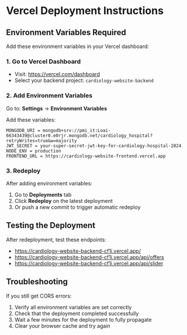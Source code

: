# Vercel Deployment Instructions

## Environment Variables Required

Add these environment variables in your Vercel dashboard:

### 1. Go to Vercel Dashboard
- Visit: https://vercel.com/dashboard
- Select your backend project: `cardiology-website-backend`

### 2. Add Environment Variables
Go to: **Settings** → **Environment Variables**

Add these variables:

```
MONGODB_URI = mongodb+srv://pmi_it:Loai-66343439@cluster0.e0rjr.mongodb.net/cardiology_hospital?retryWrites=true&w=majority
JWT_SECRET = your-super-secret-jwt-key-for-cardiology-hospital-2024
NODE_ENV = production
FRONTEND_URL = https://cardiology-website-frontend.vercel.app
```

### 3. Redeploy
After adding environment variables:
1. Go to **Deployments** tab
2. Click **Redeploy** on the latest deployment
3. Or push a new commit to trigger automatic redeploy

## Testing the Deployment

After redeployment, test these endpoints:
- https://cardiology-website-backend-cf1i.vercel.app/
- https://cardiology-website-backend-cf1i.vercel.app/api/offers
- https://cardiology-website-backend-cf1i.vercel.app/api/slider

## Troubleshooting

If you still get CORS errors:
1. Verify all environment variables are set correctly
2. Check that the deployment completed successfully
3. Wait a few minutes for the deployment to fully propagate
4. Clear your browser cache and try again
